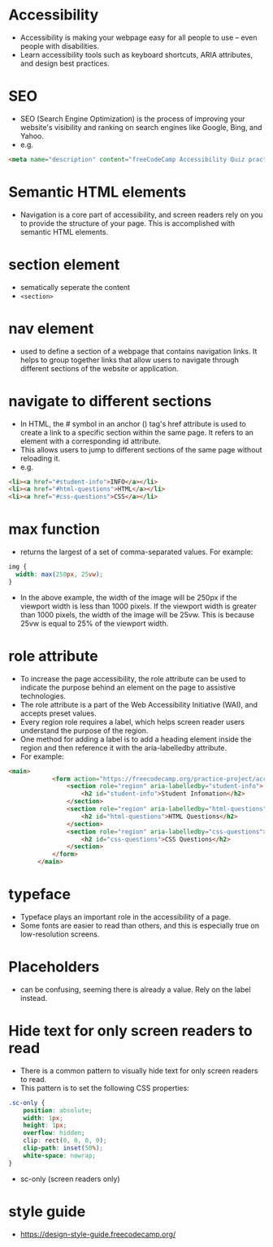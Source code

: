 # Accessibility
- Accessibility is making your webpage easy for all people to use – even people with disabilities.
- Learn accessibility tools such as keyboard shortcuts, ARIA attributes, and design best practices.


# SEO
- SEO (Search Engine Optimization) is the process of improving your website's visibility and ranking on search engines like Google, Bing, and Yahoo.
- e.g. 
```html
<meta name="description" content="freeCodeCamp Accessibility Quiz practice project"/>
```


# Semantic HTML elements
- Navigation is a core part of accessibility, and screen readers rely on you to provide the structure of your page. This is accomplished with semantic HTML elements.


# section element
- sematically seperate the content
- `<section>`


# nav element
- used to define a section of a webpage that contains navigation links. It helps to group together links that allow users to navigate through different sections of the website or application.


# navigate to different sections
- In HTML, the # symbol in an anchor (<a>) tag's href attribute is used to create a link to a specific section within the same page. It refers to an element with a corresponding id attribute.
- This allows users to jump to different sections of the same page without reloading it.
- e.g.
```html
<li><a href="#student-info">INFO</a></li>
<li><a href="#html-questions">HTML</a></li>
<li><a href="#css-questions">CSS</a></li>
```

# max function
- returns the largest of a set of comma-separated values. For example:
```css
img {
  width: max(250px, 25vw);
}
```
- In the above example, the width of the image will be 250px if the viewport width is less than 1000 pixels. If the viewport width is greater than 1000 pixels, the width of the image will be 25vw. This is because 25vw is equal to 25% of the viewport width.


# role attribute
- To increase the page accessibility, the role attribute can be used to indicate the purpose behind an element on the page to assistive technologies. 
- The role attribute is a part of the Web Accessibility Initiative (WAI), and accepts preset values.
- Every region role requires a label, which helps screen reader users understand the purpose of the region. 
- One method for adding a label is to add a heading element inside the region and then reference it with the aria-labelledby attribute.
- For example:
```html
<main>
			<form action="https://freecodecamp.org/practice-project/accessibility-quiz" method="post">
				<section role="region" aria-labelledby="student-info">
					<h2 id="student-info">Student Infomation</h2>
				</section>
				<section role="region" aria-labelledby="html-questions">
					<h2 id="html-questions">HTML Questions</h2>
				</section>
				<section role="region" aria-labelledby="css-questions">
					<h2 id="css-questions">CSS Questions</h2>
				</section>
			</form>
		</main>
```


# typeface
- Typeface plays an important role in the accessibility of a page. 
- Some fonts are easier to read than others, and this is especially true on low-resolution screens.

# Placeholders
- can be confusing, seeming there is already a value. Rely on the label instead.

# Hide text for only screen readers to read
- There is a common pattern to visually hide text for only screen readers to read.
- This pattern is to set the following CSS properties:
```css
.sc-only {
	position: absolute;
	width: 1px;
	height: 1px;
	overflow: hidden;
	clip: rect(0, 0, 0, 0);
	clip-path: inset(50%);
	white-space: nowrap;
}
```
- sc-only (screen readers only)



# style guide
- https://design-style-guide.freecodecamp.org/ 